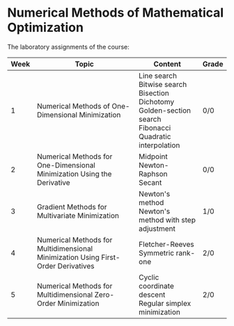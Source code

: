 # Numerical Methods of Mathematical Optimization
The laboratory assignments of the course:

Week|Topic|Content|Grade|
|-|-|-|-|
|1|Numerical Methods of One-Dimensional Minimization|Line search<br/>Bitwise search<br/>Bisection<br/>Dichotomy<br/>Golden-section search<br/>Fibonacci<br/>Quadratic interpolation|0/0|
|2|Numerical Methods for One-Dimensional Minimization Using the Derivative|Midpoint<br/>Newton-Raphson<br/>Secant|0/0|
|3|Gradient Methods for Multivariate Minimization|Newton's method<br/>Newton's method with step adjustment|1/0|
|4|Numerical Methods for Multidimensional Minimization Using First-Order Derivatives|Fletcher-Reeves<br/>Symmetric rank-one|2/0|
|5|Numerical Methods for Multidimensional Zero-Order Minimization|Cyclic coordinate descent<br/>Regular simplex minimization|2/0|